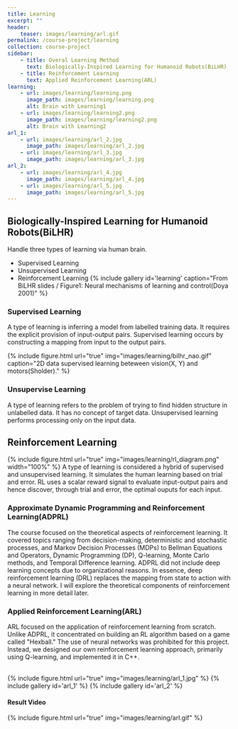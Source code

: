 ```yaml
---
title: Learning
excerpt: ""
header:
    teaser: images/learning/arl.gif
permalink: /course-project/learning
collection: course-project
sidebar:
    - title: Overal Learning Method
      text: Biologically-Inspired Learning for Humanoid Robots(BiLHR)
    - title: Reinforcement Learning
      text: Applied Reinforcement Learning(ARL)
learning:
    - url: images/learning/learning.png
      image_path: images/learning/learning.png
      alt: Brain with Learning1
    - url: images/learning/learning2.png
      image_path: images/learning/learning2.png
      alt: Brain with Learning2
arl_1:
    - url: images/learning/arl_2.jpg
      image_path: images/learning/arl_2.jpg
    - url: images/learning/arl_3.jpg
      image_path: images/learning/arl_3.jpg
arl_2:
    - url: images/learning/arl_4.jpg
      image_path: images/learning/arl_4.jpg
    - url: images/learning/arl_5.jpg
      image_path: images/learning/arl_5.jpg
---
```


## Biologically-Inspired Learning for Humanoid Robots(BiLHR)
Handle three types of learning via human brain.
- Supervised Learning
- Unsupervised Learning
- Reinforcement Learning
{% include gallery id='learning' caption="From BiLHR slides / Figure1: Neural mechanisms of learning and control(Doya 2001)" %}
   
   
### Supervised Learning
A type of learning is inferring a model from labelled training data. It requires the explicit provision of input-output pairs. Supervised learning occurs by constructing a mapping from input to the output pairs.   

{% include figure.html url="true" img="images/learning/bilhr_nao.gif" caption="2D data supervised learning beteween vision(X, Y) and motors(Sholder)." %}


### Unsupervise Learning
A type of learning refers to the problem of trying to find hidden structure in unlabelled data. It has no concept of target data. Unsupervised learning performs processing only on the input data.   

## Reinforcement Learning
{% include figure.html url="true" img="images/learning/rl_diagram.png" width="100%" %}
A type of learning is considered a hybrid of supervised and unsupervised learning. It simulates the human learning based on trial and error. RL uses a scalar reward signal to evaluate input-output pairs and hence discover, through trial and error, the optimal ouputs for each input.

### Approximate Dynamic Programming and Reinforcement Learning(ADPRL)
The course focused on the theoretical aspects of reinforcement learning. It covered topics ranging from decision-making, deterministic and stochastic processes, and Markov Decision Processes (MDPs) to Bellman Equations and Operators, Dynamic Programming (DP), Q-learning, Monte Carlo methods, and Temporal Difference learning. ADPRL did not include deep learning concepts due to organizational reasons. In essence, deep reinforcement learning (DRL) replaces the mapping from state to action with a neural network. I will explore the theoretical components of reinforcement learning in more detail later.


### Applied Reinforcement Learning(ARL)
ARL focused on the application of reinforcement learning from scratch. Unlike ADPRL, it concentrated on building an RL algorithm based on a game called "Hexball." The use of neural networks was prohibited for this project. Instead, we designed our own reinforcement learning approach, primarily using Q-learning, and implemented it in C++.   
<br/>

{% include figure.html url="true" img="images/learning/arl_1.jpg" %}
{% include gallery id='arl_1' %}
{% include gallery id='arl_2' %}

#### Result Video
{% include figure.html url="true" img="images/learning/arl.gif" %}
